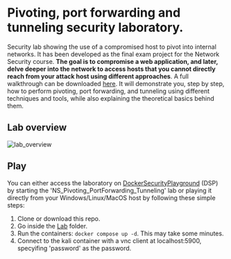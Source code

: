 # Pivoting, port forwarding and tunneling security laboratory.
Security lab showing the use of a compromised host to pivot into internal networks. It has been developed as the final exam project for the Network Security course.
**The goal is to compromise a web application, and later, delve deeper into the network to access hosts that you cannot directly reach from your attack host using different approaches**. A full walkthrough can be downloaded [here](https://github.com/cxnturi0n/pivoting-tunneling-lab/blob/main/Documentation.pdf). It will demonstrate you, step by step, how to perform pivoting, port forwarding, and tunneling using different techniques and tools, while also explaining the theoretical basics behind them.
## Lab overview
![lab_overview](https://github.com/cxnturi0n/pivoting-tunneling-lab/assets/75443422/f3cccc7c-573c-440a-9537-5697dc2b0f85)
## Play
You can either access the laboratory on [DockerSecurityPlayground](https://github.com/DockerSecurityPlayground/DSP) (DSP) by starting the 'NS_Pivoting_PortForwarding_Tunneling' lab or playing it directly from your Windows/Linux/MacOS host by following these simple steps:
1. Clone or download this repo.
2. Go inside the [Lab](https://github.com/cxnturi0n/pivoting-tunneling-lab/tree/main/Lab) folder.
3. Run the containers: ```docker compose up -d```. This may take some minutes.
4. Connect to the kali container with a vnc client at localhost:5900, specyifing 'password' as the password.


